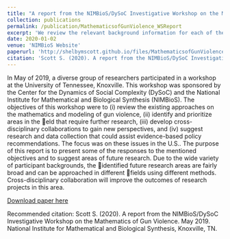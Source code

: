 ```yaml
---
title: "A report from the NIMBioS/DySoC Investigative Workshop on the Mathematics of Gun Violence"
collection: publications
permalink: /publication/MathematicsofGunViolence_WSReport
excerpt: 'We review the relevant background information for each of the breakout topics discussed in the workshop, present some of the major perspectives discussed, and list the future directions within that topic to provide a starting point for future research projects.'
date: 2020-01-02
venue: 'NIMBioS Website'
paperurl: 'http://shelbymscott.github.io/files/MathematicsofGunViolence_WSReport.pdf'
citation: 'Scott S. (2020). A report from the NIMBioS/DySoC Investigative Workshop on the Mathematics of Gun Violence. May 2019. National Institute for Mathematical and Biological Synthesis, Knoxville, TN.'
---
```

In May of 2019, a diverse group of researchers participated in a workshop at the University of Tennessee, Knoxville. This workshop was sponsored by the Center for the Dynamics of Social Complexity (DySoC) and the National Institute for Mathematical and Biological Synthesis (NIMBioS). The objectives of this workshop were to (i) review the existing approaches on the mathematics and modeling of gun violence, (ii) identify and prioritize areas in the eld that require further research, (iii) develop cross-disciplinary collaborations to gain new perspectives, and (iv) suggest research and data collection that could assist evidence-based policy recommendations. The focus was on these issues in the U.S.. The purpose of this report is to present some of the responses to the mentioned objectives and to suggest areas of future research. Due to the wide variety of participant backgrounds, the identified future research areas are fairly broad and can be approached in different fields using different methods. Cross-disciplinary collaboration will improve the outcomes of research projects in this area.

[Download paper here](http://shelbymscott.github.io/files/MathematicsofGunViolence_WSReport.pdf)

Recommended citation: Scott S. (2020). A report from the NIMBioS/DySoC Investigative Workshop on the Mathematics of Gun Violence. May 2019. National Institute for Mathematical and Biological Synthesis, Knoxville, TN.
